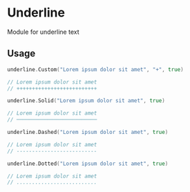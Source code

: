 # Underline
Module for underline text


## Usage

```go
underline.Custom("Lorem ipsum dolor sit amet", "+", true)

// Lorem ipsum dolor sit amet
// ++++++++++++++++++++++++++
```


```go
underline.Solid("Lorem ipsum dolor sit amet", true)

// Lorem ipsum dolor sit amet
// ──────────────────────────
```


```go
underline.Dashed("Lorem ipsum dolor sit amet", true)

// Lorem ipsum dolor sit amet
// --------------------------
```


```go
underline.Dotted("Lorem ipsum dolor sit amet", true)

// Lorem ipsum dolor sit amet
// ..........................
```
